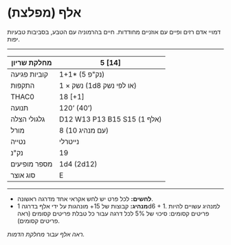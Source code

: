 # אלף (מפלצת)

דמויי אדם רזים ופיים עם אוזניים מחודדות. חיים בהרמוניה עם הטבע, בסביבות טבעיות יפות.

------

| מחלקת שריון     | 5 [14]                        |
| ---------------- | ----------------------------- |
| קוביות פגיעה     | 1+1* (5 נק"פ)                 |
| התקפות          | 1 × נשק (1d8 או לפי נשק)      |
| THAC0            | 18 [+1]                       |
| תנועה            | 120’ (40’)                    |
| גלגולי הצלה     | D12 W13 P13 B15 S15 (אלף 1)   |
| מורל             | 8 (10 עם מנהיג)               |
| נטייה            | נייטרלי                      |
| נק"נ             | 19                            |
| מספר מופיעים    | 1d4 (2d12)                    |
| סוג אוצר        | E                             |

------

- **לחשים:** לכל פרט יש לחש אקראי אחד מדרגה ראשונה.
- **מנהיג:** קבוצות של 15+ מונהגות על ידי אלף בדרגה 1d6 + 1. למנהיג עשויים להיות פריטים קסומים: סיכוי של 5% לכל דרגה עבור כל טבלת פריטים קסומים (ראה פריטים קסומים).

*ראה אלף עבור מחלקת הדמות.*
